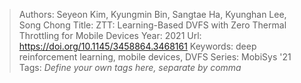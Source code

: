 > Authors: Seyeon Kim, Kyungmin Bin, Sangtae Ha, Kyunghan Lee, Song Chong
> Title: ZTT: Learning-Based DVFS with Zero Thermal Throttling for Mobile Devices
> Year: 2021
> Url: https://doi.org/10.1145/3458864.3468161
> Keywords: deep reinforcement learning, mobile devices, DVFS
> Series: MobiSys '21
> Tags: *Define your own tags here, separate by comma*